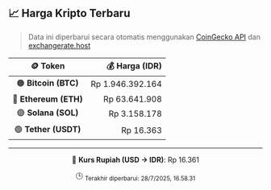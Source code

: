 

<!-- HARGA_KRIPTO -->
## 📈 Harga Kripto Terbaru

> Data ini diperbarui secara otomatis menggunakan [CoinGecko API](https://www.coingecko.com/) dan [exchangerate.host](https://exchangerate.host/)

<div align="center">

| 🪙 Token | 💰 Harga (IDR) |
|:------:|---------------:|
| 🟠 **Bitcoin (BTC)**   | Rp 1.946.392.164 |
| 🔵 **Ethereum (ETH)**  | Rp 63.641.908 |
| 🟣 **Solana (SOL)**    | Rp 3.158.178 |
| 🟢 **Tether (USDT)**   | Rp 16.363 |

---

💱 **Kurs Rupiah (USD → IDR)**: Rp 16.361

🕒 <sub>Terakhir diperbarui: 28/7/2025, 16.58.31</sub>

</div>
<!-- /HARGA_KRIPTO -->
